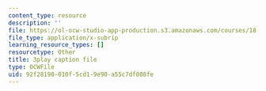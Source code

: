 ```yaml
---
content_type: resource
description: ''
file: https://ol-ocw-studio-app-production.s3.amazonaws.com/courses/18-03sc-differential-equations-fall-2011/92f28190010f5cd19e90a55c7df008fe_te6Mplq3DCU.vtt
file_type: application/x-subrip
learning_resource_types: []
resourcetype: Other
title: 3play caption file
type: OCWFile
uid: 92f28190-010f-5cd1-9e90-a55c7df008fe
---
```

